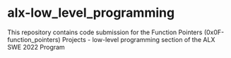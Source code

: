 # alx-low_level_programming
This repository contains code submission for the Function Pointers (0x0F-function_pointers) Projects - low-level programming section of the ALX SWE 2022 Program



